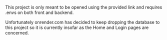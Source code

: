 This project is only meant to be opened using the provided link and requires .envs on both front and backend.

Unfortunately onrender.com has decided to keep dropping the database to this project so it is currently insofar as the Home and Login pages are concerned.
